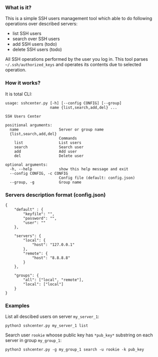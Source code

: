 ### What is it?

This is a simple SSH users management tool which able to do following operations over described servers:

* list SSH users
* search over SSH users
* add SSH users (todo)
* delete SSH users (todo)

All SSH operations performed by the user you log in. 
This tool parses `~/.ssh/authorized_keys` and operates its contents due to selected operation.

### How it works?

It is total CLI:

```
usage: sshcenter.py [-h] [--config CONFIG] [--group]
                    name {list,search,add,del} ...

SSH Users Center

positional arguments:
  name                  Server or group name
  {list,search,add,del}
                        Commands
    list                List users
    search              Search user
    add                 Add user
    del                 Delete user

optional arguments:
  -h, --help            show this help message and exit
  --config CONFIG, -c CONFIG
                        Config file (default: config.json)
  --group, -g           Group name

```

### Servers description format (config.json)

```
{
	"default" : {
		"keyfile": "",
		"password": "",
		"user": ""
	},

	"servers": {
		"local": {
			"host": "127.0.0.1"
		},
		"remote": {
			"host": "8.8.8.8"
		}
	},

	"groups": {
		"all": ["local", "remote"],
		"local": ["local"]
	}
}
```

### Examples

List all descibed users on server `my_server_1`:

```
python3 sshcenter.py my_server_1 list
```

Search user `rookie` whoose public key has `*pub_key*` substring on each server in group `my_group_1`:

```
python3 sshcenter.py -g my_group_1 search -u rookie -k pub_key
```